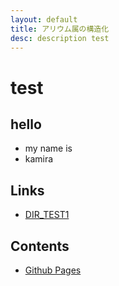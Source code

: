 ```yaml
---
layout: default
title: アリウム属の構造化
desc: description test
---
```

# test
## hello
- my name is
- kamira

## Links
- [DIR_TEST1](./dir_test1/dir_test.html)

## Contents
- [Github Pages](./github_pages/github_pages.html)
